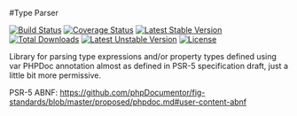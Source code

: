#Type Parser

[![Build Status](https://api.travis-ci.org/vaniocz/type-parser.svg?branch=master)](https://travis-ci.org/vaniocz/type-parser) [![Coverage Status](https://coveralls.io/repos/github/vaniocz/type-parser/badge.svg?branch=master)](https://coveralls.io/github/vaniocz/type-parser?branch=master) [![Latest Stable Version](https://poser.pugx.org/vanio/type-parser/v/stable)](https://packagist.org/packages/vanio/type-parser) [![Total Downloads](https://poser.pugx.org/vanio/type-parser/downloads)](https://packagist.org/packages/vanio/type-parser) [![Latest Unstable Version](https://poser.pugx.org/vanio/type-parser/v/unstable)](https://packagist.org/packages/vanio/type-parser) [![License](https://poser.pugx.org/vanio/type-parser/license)](https://packagist.org/packages/vanio/type-parser)


Library for parsing type expressions and/or property types defined using var PHPDoc annotation almost as defined in PSR-5 specification draft, just a little bit more permissive.

PSR-5 ABNF: https://github.com/phpDocumentor/fig-standards/blob/master/proposed/phpdoc.md#user-content-abnf
